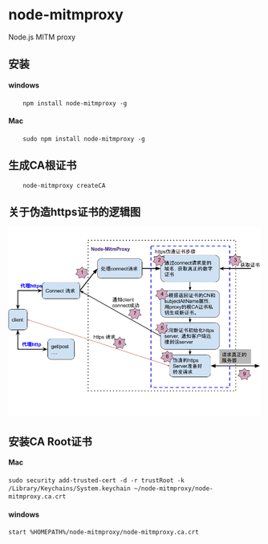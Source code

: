 # node-mitmproxy
Node.js MITM proxy

## 安装

#### windows
```
    npm install node-mitmproxy -g
```
#### Mac
```
    sudo npm install node-mitmproxy -g
```

## 生成CA根证书
```
    node-mitmproxy createCA
```

## 关于伪造https证书的逻辑图
<img src="design/node-MitmProxy https.png"/>

## 安装CA Root证书
#### Mac
```
sudo security add-trusted-cert -d -r trustRoot -k /Library/Keychains/System.keychain ~/node-mitmproxy/node-mitmproxy.ca.crt
```
#### windows
```
start %HOMEPATH%/node-mitmproxy/node-mitmproxy.ca.crt
```
